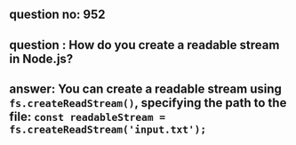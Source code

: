
      
## question no: 952

## question : How do you create a readable stream in Node.js?

## answer: You can create a readable stream using `fs.createReadStream()`, specifying the path to the file: `const readableStream = fs.createReadStream('input.txt');`
      